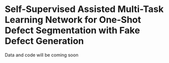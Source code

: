 # Self-Supervised Assisted Multi-Task Learning Network for One-Shot Defect Segmentation with Fake Defect Generation
Data and code will be coming soon

